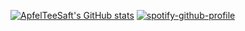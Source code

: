 [![ApfelTeeSaft's GitHub stats](https://github-readme-stats.vercel.app/api?username=ApfelTeeSaft)](https://github.com/anuraghazra/github-readme-stats)
[![spotify-github-profile](https://spotify-github-profile.vercel.app/api/view?uid=rnk35i03w7n4usd5tzccdd7lv&cover_image=true&theme=novatorem&show_offline=false&background_color=121212&interchange=false&bar_color=53b14f&bar_color_cover=false)](https://spotify-github-profile.vercel.app/api/view?uid=rnk35i03w7n4usd5tzccdd7lv&redirect=true)
